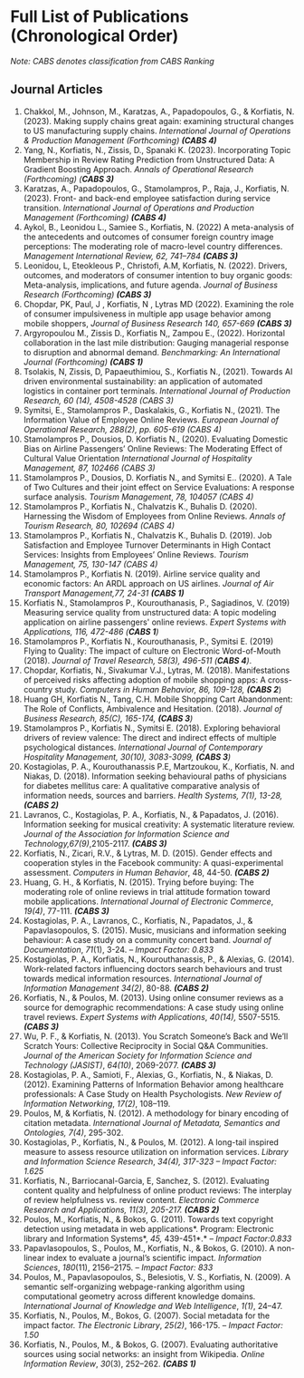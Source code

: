 # Full List of Publications (Chronological Order) 
_Note: CABS denotes classification from CABS Ranking_

## Journal Articles 

1. Chakkol, M., Johnson, M., Karatzas, A., Papadopoulos, G., & Korfiatis, N. (2023). Making supply chains great again: examining structural changes to US manufacturing supply chains. *International Journal of Operations & Production Management (Forthcoming) **(CABS 4)***
2. Yang, N., Korfiatis, N., Zissis, D., Spanaki K. (2023). Incorporating Topic Membership in Review Rating Prediction from Unstructured Data: A Gradient Boosting Approach. *Annals of Operational Research (Forthcoming) (**CABS 3)***
3. Karatzas, A., Papadopoulos, G., Stamolampros, P., Raja, J., Korfiatis, N. (2023). Front- and back-end employee satisfaction during service transition. *International Journal of Operations and Production Management (Forthcoming) **(CABS 4)***
4. Aykol, B., Leonidou L., Samiee S., Korfiatis, N. (2022) A meta-analysis of the antecedents and outcomes of consumer foreign country image perceptions: The moderating role of macro-level country differences. *Management International Review, 62, 741–784*  ***(CABS 3)***
5. Leonidou, L, Eteokleous P., Christofi, A.M, Korfiatis, N. (2022). Drivers, outcomes, and moderators of consumer intention to buy organic goods: Meta-analysis, implications, and future agenda. *Journal of Business Research (Forthcoming) **(CABS 3)***
6. Chopdar, PK, Paul, J , Korfiatis, N , Lytras MD (2022). Examining the role of consumer impulsiveness in multiple app usage behavior among mobile shoppers, *Journal of Business Research 140, 657-669* ***(CABS 3)***
7. Argyropoulou M., Zissis D., Korfiatis N,, Zampou E., (2022). Horizontal collaboration in the last mile distribution: Gauging managerial response to disruption and abnormal demand. *Benchmarking: An International Journal* *(Forthcoming)* ***(CABS 1)***
8. Tsolakis, N, Zissis, D, Papaeuthimiou, S., Korfiatis N., (2021). Towards AI driven environmental sustainability: an application of automated logistics in container port terminals. *International Journal of Production Research, 60 (14), 4508-4528   **(CABS 3*)**
9. Symitsi, E., Stamolampros P., Daskalakis, G., Korfiatis N., (2021). The Information Value of Employee Online Reviews. *European Journal of Operational Research, 288(2), pp. 605-619 **(CABS 4*)**
10. Stamolampros P., Dousios, D. Korfiatis N., (2020). Evaluating Domestic Bias on Airline Passengers’ Online Reviews: The Moderating Effect of Cultural Value Orientation *International Journal of Hospitality Management, 87, 102466 **(CABS 3*)**
11. Stamolampros P., Dousios, D. Korfiatis N., and Symitsi E.. (2020). A Tale of Two Cultures and their joint effect on Service Evaluations: A response surface analysis. *Tourism Management*, *78, 104057 **(CABS 4*)**
12. Stamolampros P., Korfiatis N., Chalvatzis K., Buhalis D. (2020). Harnessing the Wisdom of Employees from Online Reviews. *Annals of Tourism Research, 80,* *102694 **(CABS 4*)** 
13. Stamolampros P., Korfiatis N., Chalvatzis K., Buhalis D. (2019). Job Satisfaction and Employee Turnover Determinants in High Contact Services: Insights from Employees’ Online Reviews. *Tourism Management, 75, 130-147 **(CABS 4*)**
14. Stamolampros P., Korfiatis N. (2019). Airline service quality and economic factors: An ARDL approach on US airlines. *Journal of Air Transport Management,77, 24-31* ***(CABS 1)***
15. Korfiatis N., Stamolampros P., Kourouthanasis, P., Sagiadinos, V. (2019) Measuring service quality from unstructured data: A topic modeling application on airline passengers' online reviews. *Expert Systems with Applications, 116, 472-486 (**CABS 1**)*
16. Stamolampros P., Korfiatis N., Kourouthanasis, P., Symitsi E. (2019) Flying to Quality: The impact of culture on Electronic Word-of-Mouth (2018). *Journal of Travel Research, 58(3), 496-511 (**CABS 4**)*.
17. Chopdar, Korfiatis, N., Sivakumar V.J., Lytras, M. (2018). Manifestations of perceived risks affecting adoption of mobile shopping apps: A cross-country study. *Computers in Human Behavior, 86, 109-128, **(CABS 2***)
18. Huang GH, Korfiatis N., Tang, C.H. Mobile Shopping Cart Abandonment: The Role of Conflicts, Ambivalence and Hesitation. (2018). *Journal of Business Research, 85(C), 165-174, **(CABS 3**)*
19. Stamolampros P., Korfiatis N., Symitsi E. (2018). Exploring behavioral drivers of review valence: The direct and indirect effects of multiple psychological distances. *International Journal of Contemporary Hospitality Management, 30(10), 3083-3099, **(CABS 3**)*
20. Kostagiolas, P. A., Kourouthanassis P.E, Martzoukou, K., Korfiatis, N. and Niakas, D. (2018). Information seeking behavioural paths of physicians for diabetes mellitus care: A qualitative comparative analysis of information needs, sources and barriers. *Health Systems, 7(1), 13-28, **(CABS 2)***
21. Lavranos, C., Kostagiolas, P. A., Korfiatis, N., & Papadatos, J. (2016). Information seeking for musical creativity: A systematic literature review. *Journal of the Association for Information Science and Technology,67(9)*,2105-2117. ***(CABS 3)***
22. Korfiatis, N., Zicari, R.V., & Lytras, M. D. (2015). Gender effects and cooperation styles in the Facebook community: A quasi-experimental assessment. *Computers in Human Behavior*, 48, 44-50. ***(CABS 2)***
23. Huang, G. H., & Korfiatis, N. (2015). Trying before buying: The moderating role of online reviews in trial attitude formation toward mobile applications. *International Journal of Electronic Commerce*, *19(4)*, 77-111. ***(CABS 3)***
24. Kostagiolas, P. A., Lavranos, C., Korfiatis, N., Papadatos, J., & Papavlasopoulos, S. (2015). Music, musicians and information seeking behaviour: A case study on a community concert band. *Journal of Documentation*, *71*(1), 3-24. *– Impact Factor: 0.833*
25. Kostagiolas, P. A., Korfiatis, N., Kourouthanassis, P., & Alexias, G. (2014). Work-related factors influencing doctors search behaviours and trust towards medical information resources. *International Journal of Information Management* *34(2)*, 80-88. ***(CABS 2)***
26. Korfiatis, N., & Poulos, M. (2013). Using online consumer reviews as a source for demographic recommendations: A case study using online travel reviews. *Expert Systems with Applications*, *40(14),* 5507-5515. ***(CABS 3)***
27. Wu, P. F., & Korfiatis, N. (2013). You Scratch Someone’s Back and We’ll Scratch Yours: Collective Reciprocity in Social Q&A Communities. *Journal of the American Society for Information Science and Technology (JASIST)*, *64(10)*, 2069-2077. ***(CABS 3)***
28. Kostagiolas, P. A., Samioti, F., Alexias, G., Korfiatis, N., & Niakas, D. (2012). Examining Patterns of Information Behavior among healthcare professionals: A Case Study on Health Psychologists. *New Review of Information Networking*, *17(2)*, 108–119.
29. Poulos, M, & Korfiatis, N. (2012). A methodology for binary encoding of citation metadata. *International Journal of Metadata, Semantics and Ontologies, 7(4)*, 295-302.
30. Kostagiolas, P., Korfiatis, N., & Poulos, M. (2012). A long-tail inspired measure to assess resource utilization on information services. *Library and Information Science Research*, *34(4), 317-323 – Impact Factor: 1.625*
31. Korfiatis, N., Barriocanal-Garcia, E, Sanchez, S. (2012). Evaluating content quality and helpfulness of online product reviews: The interplay of review helpfulness vs. review content. *Electronic Commerce Research and Applications, 11(3), 205-217.* ***(CABS 2)***
32. Poulos, M., Korfiatis, N., & Bokos, G. (2011). Towards text copyright detection using metadata in web applications*. Program: Electronic library and Information Systems*, *45,* 439-451*.* *– Impact Factor:0.833*
33. Papavlasopoulos, S., Poulos, M., Korfiatis, N., & Bokos, G. (2010). A non-linear index to evaluate a journal’s scientific impact. *Information Sciences*, *180*(11), 2156–2175. *– Impact Factor:* *833*
34. Poulos, M., Papavlasopoulos, S., Belesiotis, V. S., Korfiatis, N. (2009). A semantic self-organizing webpage-ranking algorithm using computational geometry across different knowledge domains. *International Journal of Knowledge and Web Intelligence*, *1(1)*, 24–47.
35. Korfiatis, N., Poulos, M., Bokos, G. (2007). Social metadata for the impact factor. *The Electronic Library*, *25(2)*, 166-175. *– Impact Factor:* *1.50*
36. Korfiatis, N., Poulos, M., & Bokos, G. (2007). Evaluating authoritative sources using social networks: an insight from Wikipedia. *Online Information Review*, *30*(3), 252–262. ***(CABS 1)***
